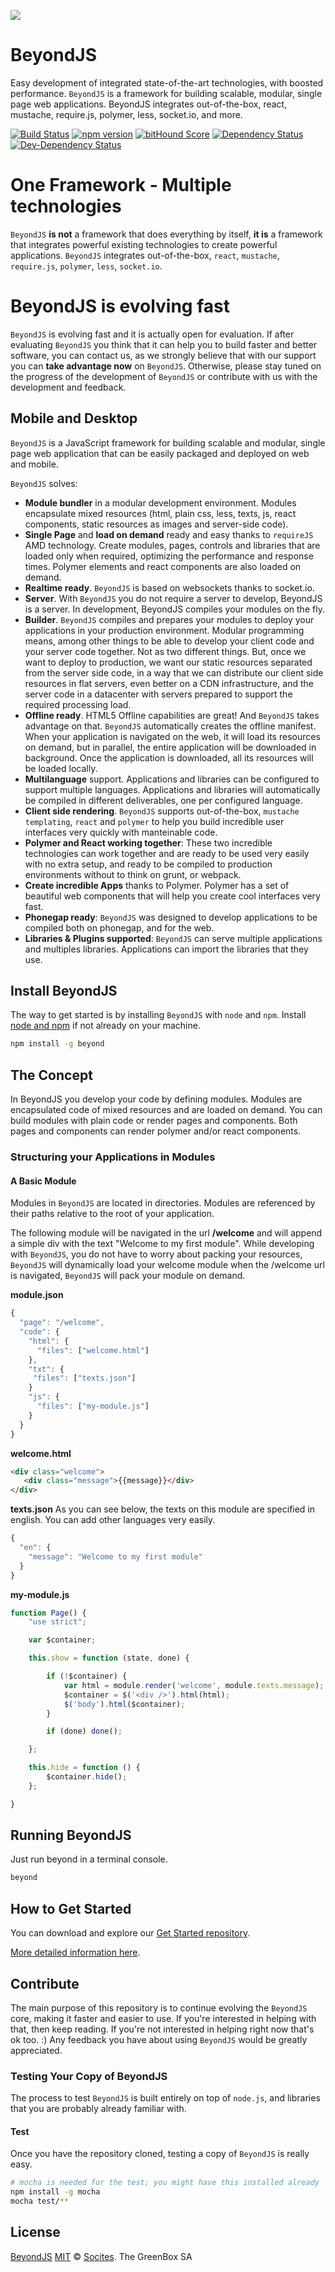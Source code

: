 ![](https://socites.github.io/beyond/img/logos/logo-light.png)
# BeyondJS
Easy development of integrated state-of-the-art technologies, with boosted performance. `BeyondJS` is a framework for building scalable, modular, single page web applications. BeyondJS integrates out-of-the-box, react, mustache, require.js, polymer, less, socket.io, and more.

[![Build Status](https://img.shields.io/travis/socites/beyond/master.svg)](https://travis-ci.org/socites/beyond)
[![npm version](https://img.shields.io/npm/v/beyond.svg)](https://www.npmjs.com/package/beyond)
[![bitHound Score](https://www.bithound.io/github/socites/beyond/badges/score.svg)](https://www.bithound.io/github/socites/beyond)
[![Dependency Status](https://img.shields.io/david/socites/beyond.svg)](https://david-dm.org/socites/beyond)
[![Dev-Dependency Status](https://img.shields.io/david/dev/socites/beyond.svg)](https://david-dm.org/socites/beyond#info=devDependencies)

# One Framework - Multiple technologies
`BeyondJS` **is not** a framework that does everything by itself, **it is** a framework that integrates powerful existing technologies to create powerful applications.
`BeyondJS` integrates out-of-the-box, `react`, `mustache`, `require.js`, `polymer`, `less`, `socket.io`.

# BeyondJS is evolving fast
`BeyondJS` is evolving fast and it is actually open for evaluation. If after evaluating `BeyondJS` you think that it can help you to build faster and better software, you can contact us, as we strongly believe that with our support you can **take advantage now** on `BeyondJS`.
Otherwise, please stay tuned on the progress of the development of `BeyondJS` or contribute with us with the development and feedback.

## Mobile and Desktop
`BeyondJS` is a JavaScript framework for building scalable and modular, single page web application that can be easily packaged and deployed on web and mobile.

`BeyondJS` solves:
* **Module bundler** in a modular development environment. Modules encapsulate mixed resources (html, plain css, less, texts, js, react components, static resources as images and server-side code).
* **Single Page** and **load on demand** ready and easy thanks to `requireJS` AMD technology. Create modules, pages, controls and libraries that are loaded only when required, optimizing the performance and response times. Polymer elements and react components are also loaded on demand.
* **Realtime ready**. `BeyondJS` is based on websockets thanks to socket.io.
* **Server**. With `BeyondJS` you do not require a server to develop, BeyondJS is a server. In development, BeyondJS compiles your modules on the fly.
* **Builder**. `BeyondJS` compiles and prepares your modules to deploy your applications in your production environment. Modular programming means, among other things to be able to develop your client code and your server code together. Not as two different things. But, once we want to deploy to production, we want our static resources separated from the server side code, in a way that we can distribute our client side resources in flat servers, even better on a CDN infrastructure, and the server code in a datacenter with servers prepared to support the required processing load.
* **Offline ready**. HTML5 Offline capabilities are great! And `BeyondJS` takes advantage on that. `BeyondJS` automatically creates the offline manifest. When your application is navigated on the web, it will load its resources on demand, but in parallel, the entire application will be downloaded in background. Once the application is downloaded, all its resources will be loaded locally.
* **Multilanguage** support. Applications and libraries can be configured to support multiple languages. Applications and libraries will automatically be compiled in different deliverables, one per configured language.
* **Client side rendering**. `BeyondJS` supports out-of-the-box, `mustache templating`, `react` and `polymer` to help you build incredible user interfaces very quickly with manteinable code.
* **Polymer and React working together**: These two incredible technologies can work together and are ready to be used very easily with no extra setup, and ready to be compiled to production environments without to think on grunt, or webpack.
* **Create incredible Apps** thanks to Polymer. Polymer has a set of beautiful web components that will help you create cool interfaces very fast.
* **Phonegap ready**: `BeyondJS` was designed to develop applications to be compiled both on phonegap, and for the web.
* **Libraries & Plugins supported**: `BeyondJS` can serve multiple applications and multiples libraries. Applications can import the libraries that they use.

## Install BeyondJS
The way to get started is by installing `BeyondJS` with `node` and `npm`.
Install [node and npm](https://nodejs.org/en/download/) if not already on your machine.
```sh
npm install -g beyond
```

## The Concept
In BeyondJS you develop your code by defining modules. Modules are encapsulated code of mixed resources and are loaded on demand.
You can build modules with plain code or render pages and components. Both pages and components can render polymer and/or react components.

### Structuring your Applications in Modules

#### A Basic Module

Modules in `BeyondJS` are located in directories. Modules are referenced by their paths relative to the root of your application.

The following module will be navigated in the url **/welcome** and will append a simple div with the text "Welcome to my first module".
While developing with `BeyondJS`, you do not have to worry about packing your resources, `BeyondJS` will dynamically load your welcome module when the /welcome url is navigated, `BeyondJS` will pack your module on demand.

**module.json**
```javascript
{
  "page": "/welcome",
  "code": {
    "html": {
      "files": ["welcome.html"]
    },
    "txt": {
     "files": ["texts.json"]
    }
    "js": {
      "files": ["my-module.js"]
    }
  }
}
```

**welcome.html**
```html
<div class="welcome">
   <div class="message">{{message}}</div>
</div>
```

**texts.json**
As you can see below, the texts on this module are specified in english. You can add other languages very easily.
```javascript
{
  "en": {
    "message": "Welcome to my first module"
  }
}
```

**my-module.js**
```javascript
function Page() {
    "use strict";

    var $container;

    this.show = function (state, done) {

        if (!$container) {
            var html = module.render('welcome', module.texts.message);
            $container = $('<div />').html(html);
            $('body').html($container);
        }

        if (done) done();

    };

    this.hide = function () {
        $container.hide();
    };

}
```

## Running BeyondJS
Just run beyond in a terminal console.
```sh
beyond
```


## How to Get Started
You can download and explore our [Get Started repository](https://github.com/beyondjs/getstarted.git).

[More detailed information here](getting-started.md).

## Contribute
The main purpose of this repository is to continue evolving the `BeyondJS` core, making it faster and easier to use. If you're interested in helping with that, then keep reading. If you're not interested in helping right now that's ok too. :) Any feedback you have about using `BeyondJS` would be greatly appreciated.

### Testing Your Copy of BeyondJS
The process to test `BeyondJS` is built entirely on top of `node.js`, and libraries that you are probably already familiar with.

#### Test
Once you have the repository cloned, testing a copy of `BeyondJS` is really easy.
```sh
# mocha is needed for the test; you might have this installed already
npm install -g mocha
mocha test/**
```

## License
[BeyondJS](https://socites.github.io/beyond/) [MIT](https://opensource.org/licenses/MIT) © [Socites](http://socites.com/).
The GreenBox SA
